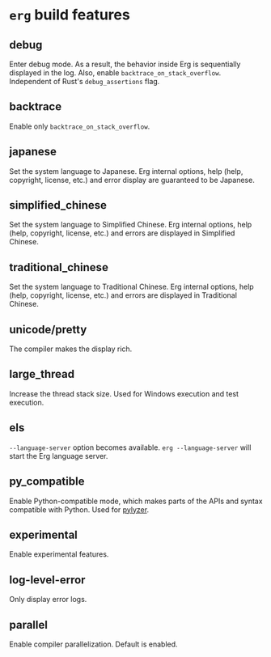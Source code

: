 # `erg` build features

## debug

Enter debug mode. As a result, the behavior inside Erg is sequentially displayed in the log. Also, enable `backtrace_on_stack_overflow`.
Independent of Rust's `debug_assertions` flag.

## backtrace

Enable only `backtrace_on_stack_overflow`.

## japanese

Set the system language to Japanese.
Erg internal options, help (help, copyright, license, etc.) and error display are guaranteed to be Japanese.

## simplified_chinese

Set the system language to Simplified Chinese.
Erg internal options, help (help, copyright, license, etc.) and errors are displayed in Simplified Chinese.

## traditional_chinese

Set the system language to Traditional Chinese.
Erg internal options, help (help, copyright, license, etc.) and errors are displayed in Traditional Chinese.

## unicode/pretty

The compiler makes the display rich.

## large_thread

Increase the thread stack size. Used for Windows execution and test execution.

## els

`--language-server` option becomes available.
`erg --language-server` will start the Erg language server.

## py_compatible

Enable Python-compatible mode, which makes parts of the APIs and syntax compatible with Python. Used for [pylyzer](https://github.com/mtshiba/pylyzer).

## experimental

Enable experimental features.

## log-level-error

Only display error logs.

## parallel

Enable compiler parallelization. Default is enabled.
